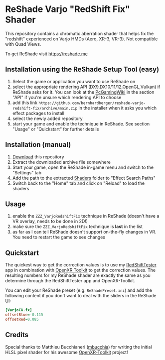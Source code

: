 ReShade Varjo "RedShift Fix" Shader
====================================

This repository contains a chromatic aberration shader that helps fix the "redshift" experienced
on Varjo HMDs (Aero, XR-3, VR-3). Not compatible with Quad Views.

To get ReShade visit https://reshade.me


Installation using the ReShade Setup Tool (easy)
------------------------------------------------

1. Select the game or application you want to use ReShade on
2. select the appropriate rendering API (DX9,DX10/11/12,OpenGL,Vulkan) if ReShade asks for it. You can look at the 
[PcGamingWiki](https://www.pcgamingwiki.com/) in the section "API" if you're unsure which rendering API to choose
3. add this link `https://github.com/bernhardberger/reshade-varjo-redshift-fix/archive/main.zip` in the installer when it asks you which effect packages to install
4. select the newly added repository
5. start your game and enable the technique in ReShade. See section "Usage" or "Quickstart" for further details

Installation (manual)
---------------------

1. [Download](https://github.com/bernhardberger/reshade-varjo-redshift-fix/archive/main.zip) this repository
2. Extract the downloaded archive file somewhere
3. Start your game, open the ReShade in-game menu and switch to the "Settings" tab
4. Add the path to the extracted [Shaders](/Shaders) folder to "Effect Search Paths"
6. Switch back to the "Home" tab and click on "Reload" to load the shaders

Usage
-----

1. enable the `ZZZ_VarjoRedshiftFix` technique in ReShade (doesn't have a VR overlay, needs to be done in 2D!)
2. make sure the `ZZZ_VarjoRedshiftFix` technique is **last** in the list
3. as far as I can tell ReShade doesn't support on-the-fly changes in VR. You need to restart the game to see changes


Quickstart
----------

The quickest way to get the correction values is to use my [RedShiftTester](https://github.com/bernhardberger/RedShiftTester/releases) app
in combination with [OpenXR Toolkit](https://mbucchia.github.io/OpenXR-Toolkit/) to get the correction values. The resulting numbers for
my ReShade shader are exactly the same as you determine through the RedShiftTester app and OpenXR-Toolkit.

You can edit your ReShade preset (e.g. `ReShadePreset.ini`) and add the following content if you don't want to deal with the sliders in 
the ReShade UI:

```ini
[VarjoCA.fx]
offsetBlue=-0.115
offsetRed=0.085
```


Credits
-------
Special thanks to Matthieu Bucchianeri ([mbucchia](https://github.com/mbucchia)) for writing the initial HLSL pixel shader for his awesome [OpenXR-Toolkit](https://mbucchia.github.io/OpenXR-Toolkit/) project!
